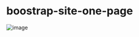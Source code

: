 # boostrap-site-one-page
![image](https://user-images.githubusercontent.com/64654899/233799032-2568bde0-9aea-4f8c-87ea-a7d2677a87a0.png)
